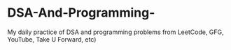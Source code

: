 # DSA-And-Programming-
My daily practice of DSA and programming problems from LeetCode, GFG, YouTube, Take U Forward, etc)
